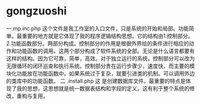 # gongzuoshi
一.mp.inc.php
这个文件是我工作室的入口文件，只是系统的开始和局部。功能简单。最重要的地方就是它体现了我的程序逻辑结构思想。它的结构由1.控制部分。2.功能函数部分。两部分构成。控制部分的作用是根据外界给的条件进行相应的动作和功能函数的调用。这两个部分构成了软件系统的全部。无论是什么语言都要有这样的结构。因为它可靠，简单，高效。对于独立运行的系统，控制部分可以改为无限循环的闭环巡查和执行系统。控制部分贵在运行步骤少，速度快，而主要的模块化功能放在功能函数中。如果系统过于复杂，就要引进类的机制。可以调用外边的类库中的功能函数。
二 .install.php
这 是创建数据库文件。最重要的特点是体现了我的思想，这思想就是统一数据表结构和字段的定义。这有利于整个系统的修改，重构与复用。
